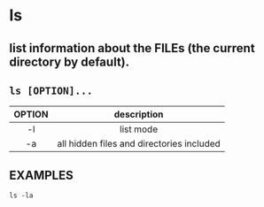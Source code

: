 # ls

list information about the FILEs (the current directory by default).
---

` ls [OPTION]... `
---

| **OPTION** | description |
|:---:|:---:|
| -l | list mode |
| -a | all hidden files and directories included |

## EXAMPLES
` ls -la `